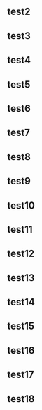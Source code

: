 ## test2
## test3
## test4
## test5
## test6
## test7
## test8
## test9
## test10
## test11
## test12
## test13
## test14
## test15
## test16
## test17
## test18

